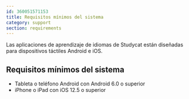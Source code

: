 ```yaml
---
id: 360051571153
title: Requisitos mínimos del sistema
category: support
section: requirements
---
```

Las aplicaciones de aprendizaje de idiomas de Studycat están diseñadas para dispositivos táctiles Android e iOS.

## Requisitos mínimos del sistema

- Tableta o teléfono Android con Android 6.0 o superior
- iPhone o iPad con iOS 12.5 o superior

